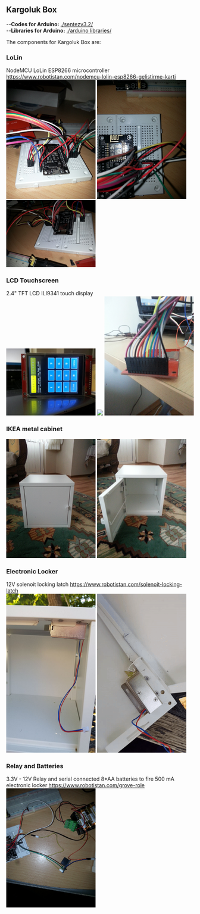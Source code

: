 ## Kargoluk Box

--**Codes for Arduino:** [./sentezv3.2/](https://github.com/mustafahakkoz/Kargoluk_IOT_prototypes/tree/master/Kargoluk%20Box/sentezv3.2)  
--**Libraries for Arduino:** [./arduino libraries/](https://github.com/mustafahakkoz/Kargoluk_IOT_prototypes/tree/master/Kargoluk%20Box/arduino%20libraries)  

The components for Kargoluk Box are:

### LoLin  
NodeMCU LoLin ESP8266 microcontroller https://www.robotistan.com/nodemcu-lolin-esp8266-gelistirme-karti  
<img src="https://github.com/mustafahakkoz/Kargoluk_IOT_prototypes/blob/master/Kargoluk%20Box/photos/lolin/20181015_200308.jpg" width="240">
<img src="https://github.com/mustafahakkoz/Kargoluk_IOT_prototypes/blob/master/Kargoluk%20Box/photos/lolin/20181015_200432.jpg" width="240">
<img src="https://github.com/mustafahakkoz/Kargoluk_IOT_prototypes/blob/master/Kargoluk%20Box/photos/lolin/20181015_200324.jpg" width="240">

### LCD Touchscreen  
2.4" TFT LCD ILI9341 touch display  
<img src="https://github.com/mustafahakkoz/Kargoluk_IOT_prototypes/blob/master/Kargoluk%20Box/photos/lolin/IMG_20200720_005434_102.jpg" width="240">
<img src="https://github.com/mustafahakkoz/Kargoluk_IOT_prototypes/blob/master/Kargoluk%20Box/photos/lolin/gif1.gif" width="240">
<img src="https://github.com/mustafahakkoz/Kargoluk_IOT_prototypes/blob/master/Kargoluk%20Box/photos/lolin/20180814_172944.jpg" width="240">

### IKEA metal cabinet  
<img src="https://github.com/mustafahakkoz/Kargoluk_IOT_prototypes/blob/master/Kargoluk%20Box/photos/lolin/20180610_181023.jpg" width="240">
<img src="https://github.com/mustafahakkoz/Kargoluk_IOT_prototypes/blob/master/Kargoluk%20Box/photos/lolin/20180610_180957.jpg" width="240">

### Electronic Locker  
12V solenoit locking latch https://www.robotistan.com/solenoit-locking-latch  
<img src="https://github.com/mustafahakkoz/Kargoluk_IOT_prototypes/blob/master/Kargoluk%20Box/photos/lolin/IMG_20200720_011835_688.jpg" width="240">
<img src="https://github.com/mustafahakkoz/Kargoluk_IOT_prototypes/blob/master/Kargoluk%20Box/photos/lolin/gif2.gif" width="240">

### Relay and Batteries   
3.3V - 12V Relay and serial connected 8*AA batteries to fire 500 mA electronic locker https://www.robotistan.com/grove-role  
<img src="https://github.com/mustafahakkoz/Kargoluk_IOT_prototypes/blob/master/Kargoluk%20Box/photos/lolin/20181015_200356.jpg" width="240">


